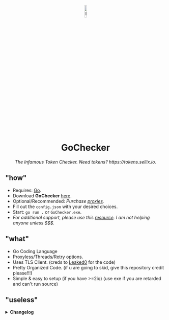 <p align="center">
  <img src="https://media.discordapp.net/attachments/1148448409389387827/1148500903742144522/txS1bZgP_400x400.png" alt="Logo" width="10%">
</p>
<h1 align="center">GoChecker</h1>
<p align="center">
  <em>The Infamous Token Checker. Need tokens? https://tokens.sellix.io.</em>
</p>

## "how"

- Requires: [Go](https://go.dev/).
- Download **GoChecker** [here](https://github.com/pyp/Discord-Token-Checker/releases/download/tokens.sellix.io/GoChecker.rar).
- Optional/Recommended: <em> Purchase [proxies](https://proxies.cx/). </em>
- Fill out the `config.json` with your desired choices.
- Start: `go run .` or `GoChecker.exe`.
- <em>For additional support, please use this [resource](https://www.google.com/). I am not helping anyone unless $$$.</em> 

## "what"

- Go Coding Language
- Proxyless/Threads/Retry options.
- Uses TLS Client. (creds to [Leaked0](https://github.com/Leaked0/21k-dollars-discord-account-creator) for the code)
- Pretty Organized Code. (if u are going to skid, give this repository credit please!!!)
- Simple & easy to setup (if you have >=2iq) (use exe if you are retarded and can't run source)

## "useless"

<details>
<summary><strong>Changelog</strong></summary>
<br>

```diff
v0.0.1 ⋮ 09/09/2023
! Initial release
```
</details>
